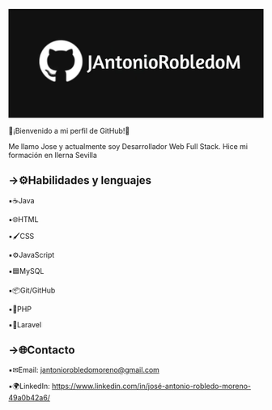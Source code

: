 ![Banner](https://github.com/JAntonioRobledoM/JAntonioRobledoM/blob/2299e33f4382fcb337fcad37ed08fe9fb2017041/banner.jpg)

🚀¡Bienvenido a mi perfil de GitHub!🚀

Me llamo Jose y actualmente soy Desarrollador Web Full Stack. Hice mi formación en Ilerna Sevilla

## →⚙Habilidades y lenguajes 

▪☕Java

▪🌐HTML

▪🖌CSS

▪⚙JavaScript

▪🟦MySQL

▪📦Git/GitHub

▪🔵PHP

▪🎫Laravel

## →🌐Contacto

▪✉Email: jantoniorobledomoreno@gmail.com

▪🌍LinkedIn: https://www.linkedin.com/in/josé-antonio-robledo-moreno-49a0b42a6/
